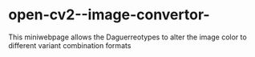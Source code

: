 # open-cv2--image-convertor-
This miniwebpage allows the  Daguerreotypes to alter the image color to different variant combination formats
